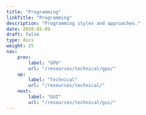 ```yaml
---
title: "Programming"
linkTitle: "Programming"
description: "Programming styles and approaches." 
date: 2020-05-09
draft: false
type: docs
weight: 25
nav:
    prev:
        label: "GPU"
        url: "/resources/technical/gpu/"
    up:
        label: "Technical"
        url: "/resources/technical/"
    next:
        label: "GUI"
        url: "/resources/technical/gui/"
---
```

